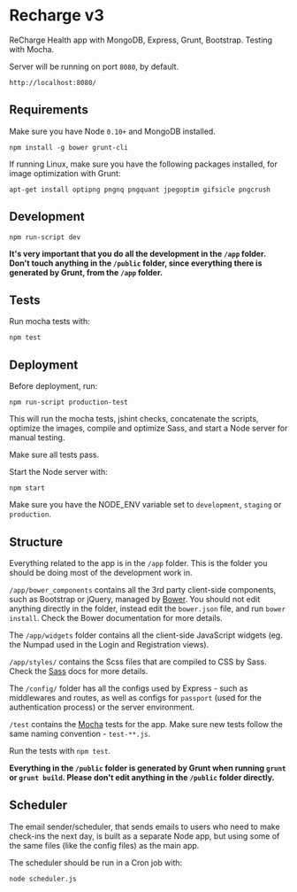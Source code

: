 Recharge v3
===========

ReCharge Health app with MongoDB, Express, Grunt, Bootstrap. Testing with Mocha.

Server will be running on port `8080`, by default.

	http://localhost:8080/

## Requirements

Make sure you have Node `0.10+` and MongoDB installed.

	npm install -g bower grunt-cli

If running Linux, make sure you have the following packages installed, for image optimization with Grunt:

	apt-get install optipng pngnq pngquant jpegoptim gifsicle pngcrush


## Development

	npm run-script dev

**It's very important that you do all the development in the `/app` folder. Don't touch anything in the `/public` folder, since everything there is generated by Grunt, from the `/app` folder.**


## Tests

Run mocha tests with:

	npm test


## Deployment

Before deployment, run:

	npm run-script production-test

This will run the mocha tests, jshint checks, concatenate the scripts, optimize the images, compile and optimize Sass, and start a Node server for manual testing.

Make sure all tests pass.

Start the Node server with:

	npm start

Make sure you have the NODE_ENV variable set to `development`, `staging` or `production`.

## Structure

Everything related to the app is in the `/app` folder. This is the folder you should be doing most of the development work in.

`/app/bower_components` contains all the 3rd party client-side components, such as Bootstrap or jQuery, managed by [Bower](http://bower.io/). You should not edit anything directly in the folder, instead edit the `bower.json` file, and run `bower install`. Check the Bower documentation for more details.

The `/app/widgets` folder contains all the client-side JavaScript widgets (eg. the Numpad used in the Login and Registration views).

`/app/styles/` contains the Scss files that are compiled to CSS by Sass. Check the [Sass](http://sass-lang.com/) docs for more details.

The `/config/` folder has all the configs used by Express - such as middlewares and routes, as well as configs for `passport` (used for the authentication process) or the server environment.

`/test` contains the [Mocha](http://visionmedia.github.io/mocha/) tests for the app. Make sure new tests follow the same naming convention - `test-**.js`.

Run the tests with `npm test`.

**Everything in the `/public` folder is generated by Grunt when running `grunt` or `grunt build`. Please don't edit anything in the `/public` folder directly.**

## Scheduler

The email sender/scheduler, that sends emails to users who need to make check-ins the next day, is built as a separate Node app, but using some of the same files (like the config files) as the main app.

The scheduler should be run in a Cron job with:

	node scheduler.js

